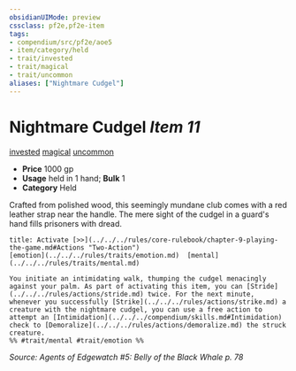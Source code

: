 ```yaml
---
obsidianUIMode: preview
cssclass: pf2e,pf2e-item
tags:
- compendium/src/pf2e/aoe5
- item/category/held
- trait/invested
- trait/magical
- trait/uncommon
aliases: ["Nightmare Cudgel"]
---
```

# Nightmare Cudgel *Item 11*  
[invested](../../../Rules/traits/invested.md)  [magical](../../../Rules/traits/magical.md)  [uncommon](../../../Rules/traits/uncommon.md)  

- **Price** 1000 gp
- **Usage** held in 1 hand; **Bulk** 1
- **Category** Held

Crafted from polished wood, this seemingly mundane club comes with a red leather strap near the handle. The mere sight of the cudgel in a guard's hand fills prisoners with dread.

```ad-embed-ability
title: Activate [>>](../../../rules/core-rulebook/chapter-9-playing-the-game.md#Actions "Two-Action")
[emotion](../../../rules/traits/emotion.md)  [mental](../../../rules/traits/mental.md)  

You initiate an intimidating walk, thumping the cudgel menacingly against your palm. As part of activating this item, you can [Stride](../../../rules/actions/stride.md) twice. For the next minute, whenever you successfully [Strike](../../../rules/actions/strike.md) a creature with the nightmare cudgel, you can use a free action to attempt an [Intimidation](../../../compendium/skills.md#Intimidation) check to [Demoralize](../../../rules/actions/demoralize.md) the struck creature.  
%% #trait/mental #trait/emotion %%
```

*Source: Agents of Edgewatch #5: Belly of the Black Whale p. 78*
